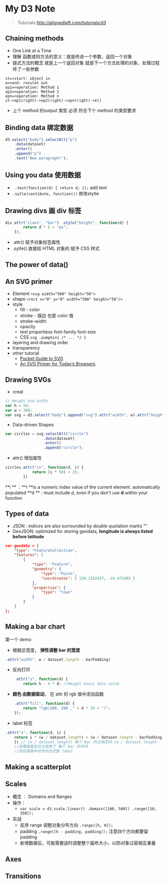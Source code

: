 # My D3 Note

> Tutorials <http://alignedleft.com/tutorials/d3>

## Chaining methods

* One Link at a Time
* 理解 函数或则方法的意义：就是传进一个参数，返回一个对象
* 链式方法的概念  就是上一个返回对象 就是下一个方法处理的对象，处理过程传了一些参数
```flow
st=>start: object in
e=>end: resulet out
op1=>operation: Method 1
op2=>operation: Method 2
opn=>operation: Method n
st->op1(right)->op2(right)->opn(right)->e()
```
* 上个 method 的output 类型 必须 符合下个 method 的类型要求


## Binding data 绑定数据
```javascript
d3.select("body").selectAll("p")
    .data(dataset)
    .enter()
    .append("p")
    .text("New paragraph!");
```

## Using you data 使用数据
* ` .text(function(d) { return d; });` add text
* `.sytle(contibute, function())` 修改stytle

## Drawing divs 画 div 标签
```javascript
div.attr("class", "bar") .style("height", function(d) {
        return d * 5 + "px";
    });
```
* .attr()  赋予对象标签属性
* .sytle() 直接给 HTML 对象的 赋予 CSS 样式

## The power of data() 


## An SVG primer
* Element `<svg width="500" height="50">`
* shape `<rect x="0" y="0" width="500" height="50"/>`
* style 
    * fill - color 
    * stroke - 描边 也是 color 值
    * stroke-width
    * opacity
    * text propertiess font-family font-size
    * CSS `svg .pumpkin{ /* ... */ }`
* layering and drawing order
* transparency
* other tutorial 
    * [Pocket Guide to SVG](http://svgpocketguide.com/book/)
    * [An SVG Primer for Today’s Browsers](https://www.w3.org/Graphics/SVG/IG/resources/svgprimer.html)


## Drawing SVGs
* creat 
```javascript
// Height and width
var h = 50;
var w = 300;
var svg = d3.select("body").append("svg").attr("width", w).attr("height", h);
```
* Data-driven Shapes
```javascript
var circles = svg.selectAll("circle")
                 .data(dataset)
                 .enter()
                 .append("circle");

```
* attr()  增加属性
```javascript
circles.attr("cx", function(d, i) {
            return (i * 50) + 25;
        })
```
**i ** ：**i **is a numeric index value of the current element.  automatically populated
**d ** : must include d, even if you don't use **d** within your function


## Types of data
* JSON : indices are also surrounded by double quotation marks ""
* GeoJSON: optimized for storing geodata, **longitude is always listed before latitude**
```json
var geodata = {
    "type": "FeatureCollection",
    "features": [
        {
            "type": "Feature",
            "geometry": {
                "type": "Point",
                "coordinates": [ 150.1282427, -24.471803 ]
            },
            "properties": {
                "type": "town"
            }
        }
    ]
};
```

## Making a bar chart
第一个 demo
* 根据总宽度， **弹性调整 bar 的宽度**
```javascript
.attr("width", w / dataset.length - barPadding)
```
* 反向打印
```javascript
    .attr("y", function(d) {
        return h - 4 * d; //Height minus data value
```
* **颜色 由数据驱动**， 在 attr 的 rgb 值中添加函数
```javascript
    .attr("fill", function(d) {
        return "rgb(200, 200 ," + d * 10 + ")";
    });
```
* label 标签
```javascript
.attr("x", function(d, i) {
    return i * (w / dataset.length) + (w / dataset.length - barPadding) / 2;
    }) // (w / dataset.length) 单个 bar 的占地空间 (w / dataset.length - barPadding) 单个 bar 的宽度 
    //结果就是定位点放到了 每个 bar 的中间  
    //然后用居中对齐的方式放 label
```
## Making a scatterplot

## Scales
* 概念 ： Domains and Ranges 
* 操作：
    * `var scale = d3.scale.linear() .domain([100, 500]) .range([10, 350]);`
* 实战
    * 反序 range 调整对象分布方向  `.range([h, 0]);`
    * padding  `.range([h - padding, padding]);` 注意四个方向都要留 padding
    * 新增数据后，可能需要适时调整整个画布大小，以防对象过密相互重叠


## Axes

## Transitions

